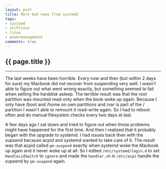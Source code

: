 ```yaml
---
layout: post
title: More bad news from systemd
tags:
- systemd
- archlinux
- linux
- powermanagement
comments: true
---
```


{{ page.title }}
----------------
----------------

The last weeks have been horrible. Every now and then (but within 2 days for sure)
my Macbook did not recover from suspending very well. I wasn't able to figure out
what went wrong exactly, but something seemed to fail when setting the harddisk asleep.
The terrible result was that the root partition was mounted read-only when the book 
woke up again. Because I only have /boot and /home on own partitions and /var is part of
the / partition I wasn't able to remount it read-write again.
So I had to reboot often and do manual filesystem checks every two days at last.

A few days ago I sat down and tried to figure out when those problems might have happened 
for the first time. And then I realized that it probably began with the upgrade to systemd.
I had issues back then with the supsend because acpid and systemd wanted to take care of it. 
The result was that acpid called `pm-suspend` exactly when systemd woke the Macbook up again and
it never woke up at all.
So I edited `/etc/systemd/login.d` to set `HandleLidSwitch` to `ignore` and made the `handler.sh` 
in `/etc/acpi` handle the supsend by `pm-suspend` again.
